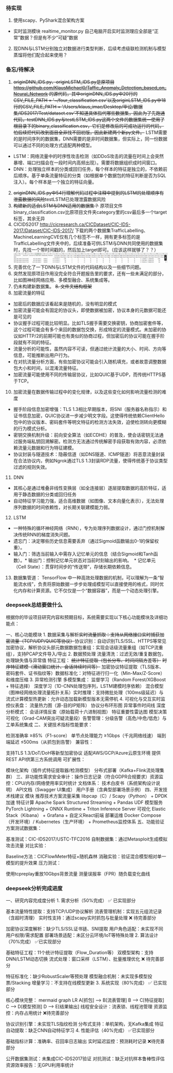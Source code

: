   ### 待实现
  1. 使用scapy、PyShark混合架构方案
  * 实时监测模块 realtime_monitor.py
      自己电脑开启实时监测理应全部是“正常”数据？但是有不少“可疑”数据
  2. 现DNN与LSTM分别独立对数据进行类型判断，后续考虑级联检测机制与模型蒸馏将他们配合起来使用？
  
  ### 备忘/待解决
  1. ~~originDNN_IDS.py、originLSTM_IDS.py是原项目 https://github.com/KlausMichael0/Taffic_Anomaly_Detection_based_on_Neural_Network 的源代码，其中originDNN_IDS.py中20行的CSV_FILE_PATH = '~/four_classification.csv'以及originLSTM_IDS.py中18行的CSV_FILE_PATH = '/Users/klaus_imac/Desktop/毕设/数据集/IDS2017/Test/dataset.csv'不知道具体指代哪些数据集，因此为了先跑通代码，testDNN_IDS.py与testLSTM_IDS.py这两个文件的数据集统一使用了根目录下的binary_classification.csv，它们是修改后的可成功运行的代码，怕后续把代码改到面目全非找不回初版，因此新建两个新py文件。~~
  LSTM需要的是时间序列的数据集，DNN需要的是非时间数据集，但实际上，同一份数据可以通过不同的处理方式适配两种模型。
  * LSTM：网络流量中的时序性攻击检测​（如DDoS攻击的流量在时间上会突然暴增、端口扫描会在一段时间内高频出现）。需要将数据组织成时间窗口。
  * DNN：处理独立样本的分类或回归任务，每个样本的特征是独立的，不依赖前后顺序。基于单条流量特征的分类（如根据单个数据包的特征判断是否为SQL注入）。每个样本是一个独立的特征向量。
  2. ~~originDNN_IDS.py中54行理解代码过程中注释中提到的LSTM的处理顺序有泄露数据的风险~~testLSTM已处理泄露数据风险
  3. ~~构建新的适合LSTM与DNN适用的数据集？~~ 原项目文件binary_classification.csv比原项目文件夹category里的csv最后多一个target标签，其余无异
  4. CICIDS2017 http://cicresearch.ca/CICDataset/CIC-IDS-2017/Dataset/CIC-IDS-2017/ 下载的两个数据集TrafficLabelling、MachineLearningCVE仅有几个标签不一样，拥有更多标签的是TrafficLabelling文件夹中的，后续准备可供LSTM与DNN共同使用的数据集时，先找一个带时间戳的，然后加上target即可。（应该这样就够了？？）
 ![alt text](image.png)
  5. 完善优化了一下DNN与LSTM文件的代码结构以及一些细节问题。
  6. 突然发现原项目作用没完全符合开题报告里的要求，还有一些未满足的部分，比如图神经网络应用、多模型融合、系统集成等。
  7. 仍未构建新数据集。
  ~~8. 文件夹结构框架~~
  9. 加密流量的特征
  * 加密后的数据应该看起来是随机的，没有明显的模式
  * 加密流量可能会有固定的协议头，即使数据被加密，协议本身的元数据可能还是可见的
  * 协议握手过程可能比较明显。比如TLS握手需要交换密钥，协商加密套件等，这个过程可能会有多个来回的数据包交换，形成特定的流量模式。未加密的协议如HTTP/2的前期可能也有类似的协商过程，但加密后的协议可能在握手阶段就有不同的特征。
  * 流量分析的可能性，虽然内容不可读，但通过统计流量的大小、时间、方向等信息，可能推断出用户行为。
  * 在对抗流量分析方面，有些加密协议可能会引入随机填充，或者故意调整数据包大小和时间，以混淆流量特征。
  * 加密流量可能使用不同的传输层协议，比如QUIC基于UDP，而传统HTTPS基于TCP。
  10. 加密流量在数据传输过程中的变化规律，以及这些变化如何影响流量检测的难度
  * ​握手阶段信息加密增强：TLS 1.3相比早期版本，将SNI（服务器名称指示）和证书信息加密，QUIC协议进一步减少明文字段。这使得传统依赖ClientHello包中的协议版本、密码套件等明文特征的检测方法失效，迫使检测转向更模糊的行为模式分析。
  * 密钥交换机制升级：前向安全算法（如ECDHE）的普及，使会话密钥无法通过服务端私钥回溯解密。检测方无法通过传统解密手段获取有效内容，必须依赖流量元数据和行为特征建模。
  * 协议封装与隧道技术：隐蔽信道（如DNS隧道、ICMP隧道）将恶意流量封装在合法协议内，例如Ngrok通过TLS 1.3封装RDP流量，使得传统基于协议类型过滤的规则失效。
  11. DNN
  * 其核心是通过堆叠非线性变换层（如全连接层）逐层提取数据的高阶特征，适用于静态数据的分类或回归任务
  * 自动特征学习能力强，适合高维数据（如图像、文本向量化表示），无法处理序列数据的时间依赖性，对长期关联建模能力弱。
  12. LSTM
  * 一种特殊的循环神经网络（RNN），专为处理序列数据设计，通过门控机制解决传统RNN的梯度消失问题。
  * ​遗忘门：决定哪些历史信息需要丢弃（通过Sigmoid函数输出0-1的保留权重）。
  * ​输入门：筛选当前输入中需存入记忆单元的信息（结合Sigmoid和Tanh函数）。
​  * 输出门：控制记忆单元状态对当前时刻输出的影响。
​  * 记忆单元​（Cell State）：贯穿时间步的“传送带”，存储长期依赖信息。
  13. 数据集管道： TensorFlow 中一种高效处理数据的机制，可以理解为一条“智能流水线”，负责将原始数据一步步处理成模型可以直接使用的格式，同时优化内存和计算资源。它不仅仅是一个“数据容器”，而是一个动态处理引擎。




  ### deepseek总结要做什么
  根据你的毕设项目研究内容和预期目标，系统需要实现以下核心功能模块及详细功能点：

​一、核心功能模块
​1. 数据采集与解析
~~​实时流量抓取：支持从网络接口实时捕获加密流量（TCP/UDP/QUIC等协议）~~
​协议识别：自动识别TLS/SSL、HTTPS等常见加密协议，解析协议头部元数据
​数据包重组：实现会话级流量重组（如TCP流重组），支持PCAP文件导入/导出
​2. 数据预处理
​流量清洗：过滤无效/重复数据包，处理缺失值与异常值
​特征工程：
~~统计特征提取（包长分布、时间间隔方差等）~~
~~时序特征建模（滑动窗口统计、会话持续时间等）~~
加密协议特征提取（TLS版本、密码套件、证书指纹等）
​数据标准化：对特征进行归一化（Min-Max/Z-Score）和维度压缩
​3. 异常检测引擎
​多模型集成：
监督学习（Random Forest/XGBoost + 特征选择）
深度学习（1D-CNN处理包序列，LSTM建模时序依赖）
混合模型（图神经网络处理流量拓扑关系）
​实时推理：支持微批处理（100ms级延迟）与流式计算
​模型热更新：允许动态加载新模型版本无需停机
​4. 可视化与交互
​实时监控仪表盘：
流量热力图（源-目的IP矩阵）
协议分布环形图
异常事件时间线
​深度分析模式：
会话详情反查（原始载荷十六进制视图）
特征重要性雷达图
模型决策可视化（Grad-CAM突出可疑流量段）
​告警管理：分级告警（高危/中危/低危）与工单系统集成
​二、关键技术指标
​性能要求：

检测准确率 ≥85%（F1-score）
单节点处理能力 ≥1Gbps（千兆网络线速）
端到端延迟 ≤500ms（从抓包到告警）
​兼容性：

支持TLS 1.3/DoT/DoH等新型加密协议
适配AWS/GCP/Azure云原生环境
提供REST API供第三方系统调用
​可扩展性：

模块化架构（插件式特征提取器/检测模型）
分布式部署（Kafka+Flink流处理集群）
​三、非功能性需求
​安全审计：操作日志记录（符合GDPR合规要求）
​资源监控：CPU/内存/网络使用率实时统计
​文档体系：
技术白皮书（系统架构设计说明）
API文档（Swagger UI集成）
用户手册（含典型部署场景示例）
​四、开发技术栈建议
模块	推荐技术方案
​流量采集	libpcap（C）/ Scapy（Python） + DPDK加速
​特征计算	Apache Spark Structured Streaming + Pandas UDF
​模型服务	PyTorch Lightning + ONNX Runtime + Triton Inference Server
​可视化	Elastic Stack（Kibana） + Grafana + 自定义React前端
​部署运维	Docker Compose（开发环境）/ Kubernetes（生产环境） + Prometheus监控体系
​五、功能验证方案
​测试数据集：

基准测试：CIC-IDS2017/USTC-TFC2016
自制数据集：通过Metasploit生成模拟攻击流量
​对比实验：

Baseline方法：CICFlowMeter特征+随机森林
消融实验：验证混合模型相对单一模型的提升效果
​压力测试：

使用tcpreplay重放10Gbps背景流量
测量误报率（FPR）随负载变化曲线


### deepseek分析完成进度
一、研究内容完成度分析
​1. 需求分析（50%完成）​
✅ ​已实现部分

基本流量特性提取：支持TCP/UDP协议解析
流表管理机制：实现五元组流记录（含超时清理）
实时性支持：通过scapy实时抓包与批量处理
❌ ​待完善部分

加密协议深度解析：缺少TLS/SSL证书链、SNI提取
用户角色适配：未实现不同用户权限/需求配置
部署场景适配：未区分云环境/IoT等特殊处理
​2. 算法设计（70%完成）​
✅ ​已实现部分

基础特征工程：11个统计特征提取（Flow_Duration等）
双模型架构：支持DNN/LSTM动态切换
流式处理：窗口采样（LSTM）、批量推理优化
❌ ​待完善部分

特征标准化：缺少RobustScaler等预处理
模型融合机制：未实现多模型投票/Stacking
增量学习：不支持在线模型更新
​3. 系统实现（80%完成）​
✅ ​已实现部分

核心模块完整：
mermaid
graph LR
A[抓包] --> B[流表管理]
B --> C[特征提取]
C --> D[模型预测]
D --> E[结果输出]
线程安全设计：流表锁、线程池管理
资源监控：内存占用统计
❌ ​待完善部分

协议识别引擎：未实现TLS指纹检测
分布式支持：单机架构，无Kafka集成
特征自动提取：缺乏CNN自动特征学习
​4. 性能评估（40%完成）​
✅ ​已实现部分

基础指标计算：准确率、召回率日志输出
实时延迟监控：预测耗时记录
❌ ​待完善部分

公开数据集测试：未集成CIC-IDS2017验证
对抗测试：缺乏对抗样本鲁棒性评估
资源效率报告：无GPU利用率统计